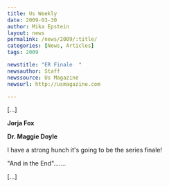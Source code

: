 ```yaml
---
title: Us Weekly
date: 2009-03-30
author: Mika Epstein
layout: news
permalink: /news/2009/:title/
categories: [News, Articles]
tags: 2009

newstitle: "ER Finale  "
newsauthor: Staff  
newssource: Us Magazine  
newsurl: http://usmagazine.com  

---
```


[...]

**Jorja Fox**  
  
**Dr. Maggie Doyle**

I have a strong hunch it's going to be the series finale! 

"And in the End".......

[...]  
